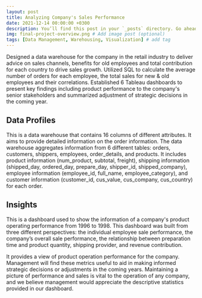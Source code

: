 ```yaml
---
layout: post
title: Analyzing Company's Sales Performance
date: 2021-12-14 00:00:00 +0300
description: You’ll find this post in your `_posts` directory. Go ahead and edit it and re-build the site to see your changes. # Add post description (optional)
img: final-project-overview.png # Add image post (optional)
tags: [Data Management, Warehousing, Visualization] # add tag
---
```


Designed a data warehouse for the company in the retail industry to deliver advice on sales channels, benefits for old employees and total contribution for each country to drive sales growth.
Utilized SQL to calculate the average number of orders for each employee, the total sales for new & old employees and their correlations.
Established 6 Tableau dashboards to present key findings including product performance to the company's senior stakeholders and summarized adjustment of strategic decisions in the coming year.

## Data Profiles
This is a data warehouse that contains 16 columns of different attributes. It aims to provide detailed information on the order information. The data warehouse aggregates information from 6 different tables: orders, customers, shippers, employees, order_details, and products. It includes product information (num_product, subtotal, freight), shipping information (shipped_day, ordered_day, prepare_day, shipper_id, shipped_company),  employee information (employee_id, full_name, employee_category), and customer information (customer_id, cus_value, cus_company, cus_country) for each order.

## Insights
This is a dashboard used to show the information of a company's product operating performance from 1996 to 1998. This dashboard was built from three different perspectives: the individual employee sale performance, the company’s overall sale performance, the relationship between preparation time and product quantity, shipping provider, and revenue contribution. 

It provides a view of product operation performance for the company. Management will find these metrics useful to aid in making informed strategic decisions or adjustments in the coming years. Maintaining a picture of performance and sales is vital to the operation of any company, and we believe management would appreciate the descriptive statistics provided in our dashboard. 
